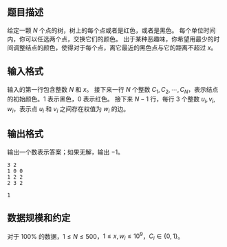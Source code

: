 ## 题目描述

给定一颗 $N$ 个点的树，树上的每个点或者是红色，或者是黑色。
每个单位时间内，你可以任选两个点，交换它们的颜色。
出于某种恶趣味，你希望用最少的时间调整结点的颜色，使得对于每个点，离它最近的黑色点与它的距离不超过 $x$。

## 输入格式

输入的第一行包含整数 $N$ 和 $x$。
接下来一行 $N$ 个整数 $C_1,C_2,\cdots,C_N$，表示结点的初始颜色。$1$ 表示黑色，$0$ 表示红色。
接下来 $N-1$ 行，每行 $3$ 个整数 $u_i, v_i,w_i$，表示点 $u_i$ 和 $v_i$ 之间存在权值为 $w_i$ 的边。

## 输出格式

输出一个数表示答案；如果无解，输出 $-1$。

```input1
3 2
1 0 0
1 2 2
2 3 2

```

```output1
1
```

## 数据规模和约定

对于 $100\%$ 的数据，$1\le N\le 500$，$1\le x,w_i\le 10^9$，$C_i\in\{0,1\}$。